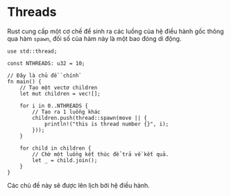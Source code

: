 # Threads

Rust cung cấp một cơ chế để sinh ra các luồng của hệ điều hành gốc thông qua hàm `spawn`, đối số của hàm này là một bao đóng di động.

```rust,editable
use std::thread;

const NTHREADS: u32 = 10;

// Đây là chủ đề `chính`
fn main() {
    // Tạo một vectơ children
    let mut children = vec![];

    for i in 0..NTHREADS {
        // Tạo ra 1 luồng khác
        children.push(thread::spawn(move || {
            println!("this is thread number {}", i);
        }));
    }

    for child in children {
        // Chờ một luồng kết thúc để trả về kết quả.
        let _ = child.join();
    }
}
```

Các chủ đề này sẽ được lên lịch bởi hệ điều hành.
